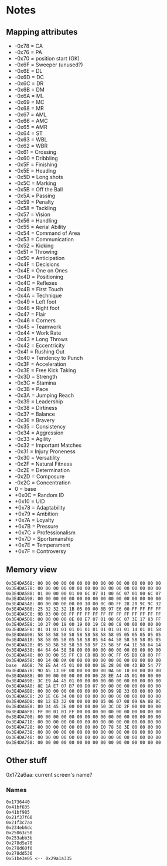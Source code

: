 # Notes

## Mapping attributes

- -0x78 = CA
- -0x76 = PA
- -0x70 = position start (GK)
- -0x6F = Sweeper (unused?)
- -0x6E = DL
- -0x6D = DC
- -0x6C = DR
- -0x6B = DM
- -0x6A = ML
- -0x69 = MC
- -0x68 = MR
- -0x67 = AML
- -0x66 = AMC
- -0x65 = AMR
- -0x64 = ST
- -0x63 = WBL
- -0x62 = WBR
- -0x61 = Crossing
- -0x60 = Dribbling
- -0x5F = Finishing
- -0x5E = Heading
- -0x5D = Long shots
- -0x5C = Marking
- -0x5B = Off the Ball
- -0x5A = Passing
- -0x59 = Penalty
- -0x58 = Tackling
- -0x57 = Vision
- -0x56 = Handling
- -0x55 = Aerial Ability
- -0x54 = Command of Area
- -0x53 = Communication
- -0x52 = Kicking
- -0x51 = Throwing
- -0x50 = Anticipation
- -0x4F = Decisions
- -0x4E = One on Ones
- -0x4D = Positioning
- -0x4C = Reflexes
- -0x4B = First Touch
- -0x4A = Technique
- -0x49 = Left foot
- -0x48 = Right foot
- -0x47 = Flair
- -0x46 = Corners
- -0x45 = Teamwork
- -0x44 = Work Rate
- -0x43 = Long Throws
- -0x42 = Eccentricity
- -0x41 = Rushing Out
- -0x40 = Tendency to Punch
- -0x3F = Acceleration
- -0x3E = Free Kick Taking
- -0x3D = Strength
- -0x3C = Stamina
- -0x3B = Pace
- -0x3A = Jumping Reach
- -0x39 = Leadership
- -0x38 = Dirtiness
- -0x37 = Balance
- -0x36 = Bravery
- -0x35 = Consistency
- -0x34 = Aggression
- -0x33 = Agility
- -0x32 = Important Matches
- -0x31 = Injury Proneness
- -0x30 = Versatility
- -0x2F = Natural Fitness
- -0x2E = Determination
- -0x2D = Composure
- -0x2C = Concentration
- 0 = base
- +0x0C = Random ID
- +0x10 = UID
- +0x78 = Adaptability
- +0x79 = Ambition
- +0x7A = Loyalty
- +0x7B = Pressure
- +0x7C = Professionalism
- +0x7D = Sportsmanship
- +0x7E = Temperament
- +0x7F = Controversy

## Memory view

```
0x3E4DA568: 00 00 00 00 00 00 00 00 00 00 00 00 00 00 00 00
0x3E4DA578: 00 00 00 00 00 00 00 00 00 00 00 00 00 00 00 00
0x3E4DA588: 01 00 00 00 01 00 6C 07 01 00 6C 07 01 00 6C 07
0x3E4DA598: 00 00 00 00 00 00 00 00 00 00 00 00 00 00 00 00
0x3E4DA5A8: 00 00 00 00 00 00 10 00 0C 00 FF 28 20 9C 9C 32
0x3E4DA5B8: 25 32 32 32 1B 05 00 00 8B 97 E6 00 FF FF FF FF
0x3E4DA5C8: 9B 03 00 00 FF FF FF FF FF FF FF FF FF FF FF FF
0x3E4DA5D8: 00 00 00 00 8E 00 E7 07 01 00 6C 07 3E 17 83 FF
0x3E4DA5E8: 10 27 00 19 00 19 00 19 C8 00 C8 00 00 00 00 00
0x3E4DA5F8: 01 01 01 01 01 01 01 01 01 01 01 01 14 01 01 58
0x3E4DA608: 58 58 58 58 58 58 58 58 58 58 05 05 05 05 05 05
0x3E4DA618: 58 58 05 58 05 58 58 05 64 64 58 58 58 58 05 05
0x3E4DA628: 05 58 58 58 58 58 58 5F 23 58 5F 64 1E 58 64 14
0x3E4DA638: 64 64 64 58 58 00 00 00 00 00 00 00 00 00 00 00
0x3E4DA648: 00 00 00 55 FF C8 C8 0B 00 0C FF 05 B0 C8 00 FF
0x3E4DA658: 00 14 0B 0A 00 00 00 00 00 00 00 00 00 00 00 00
base  A668: 78 EE A4 45 01 00 00 00 1E 28 00 00 4D BD 54 77
0x3E4DA678: 9D A5 13 0F 00 00 00 00 00 0A 60 10 00 00 00 00
0x3E4DA688: 00 00 00 00 00 00 00 00 28 EE A4 45 01 00 00 00
0x3E4DA698: 3C E9 A4 45 01 00 00 00 00 00 00 00 00 00 00 00
0x3E4DA6A8: 8E 1A E7 07 B7 00 D0 07 00 00 00 00 00 00 00 00
0x3E4DA6B8: 00 00 00 00 00 00 00 00 00 D9 9B 33 00 00 00 00
0x3E4DA6C8: 20 1E C6 34 00 00 00 00 00 00 00 00 00 00 00 00
0x3E4DA6D8: 08 12 E3 32 00 00 00 00 05 06 07 08 09 0A 0B 0C
0x3E4DA6E8: 80 D4 45 3E 00 00 00 00 50 3C DD 2F 00 00 00 00
0x3E4DA6F8: FF 00 01 01 FF 00 00 00 00 00 00 00 00 00 00 00
0x3E4DA708: 00 00 00 00 00 00 00 00 00 00 00 00 00 00 00 00
0x3E4DA718: 00 00 00 00 00 00 00 00 00 00 00 00 00 00 00 00
0x3E4DA728: 00 00 00 00 00 00 00 00 E0 78 58 3E 00 00 00 00
0x3E4DA738: 00 00 00 00 00 00 00 00 00 00 00 00 00 00 00 00
0x3E4DA748: 00 00 00 00 00 00 00 00 00 00 00 00 00 00 00 00
0x3E4DA758: 00 00 00 00 00 00 00 00 00 00 00 00 00 00 00 00
```

## Other stuff

0x172a6aa: current screen's name?

### Names

```
0x1736440 
0x41bf835
0x41bf985 
0x21f37f60
0x21f3c7aa
0x234eb6dc
0x25063c50
0x253abb3b
0x278d5e70
0x278d60f0
0x278dd530
0x51be3e05 <-- 0x29a1a335
```